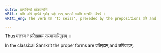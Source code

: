 ```yaml
---
sutra: प्रत्यपिभ्यां ग्रहेश्छन्दसि
vRtti: प्रति अपि इत्येवं पूर्वाद् ग्रहेः क्यप् प्रत्ययो भवति छन्दसि विषये ॥
vRtti_eng: The verb ग्रह 'to seize', preceded by the prepositions प्रति and अपि, takes the affix क्यप् in the Vedic literature.

---
```

Thus मत्तस्य न प्रतिग्राह्यम् तस्मान्नापिगृह्यम् ॥

In the classical Sanskrit the proper forms are प्रतिगृह्यम् and अपिग्राह्यम्.
